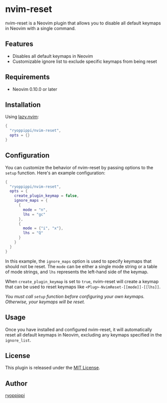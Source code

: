 # nvim-reset

nvim-reset is a Neovim plugin that allows you to disable all default keymaps in Neovim with a single command.

## Features

- Disables all default keymaps in Neovim
- Customizable ignore list to exclude specific keymaps from being reset

## Requirements

- Neovim 0.10.0 or later

## Installation

Using [lazy.nvim](https://github.com/folke/lazy.nvim):

```lua
{
  "ryoppippi/nvim-reset",
  opts = {}
}
```

## Configuration

You can customize the behavior of nvim-reset by passing options to the `setup` function. Here's an example configuration:

```lua
{
  "ryoppippi/nvim-reset",
  opts = {
    create_plugin_keymap = false,
    ignore_maps = {
      {
        mode = "n",
        lhs = "gc"
      },
      {
        mode = {"i", "x"},
        lhs = "Q"
      }
    }
  }
}
```

In this example, the `ignore_maps` option is used to specify keymaps that should not be reset. The `mode` can be either a single mode string or a table of mode strings, and `lhs` represents the left-hand side of the keymap.

When `create_plugin_keymap` is set to `true`, nvim-reset will create a keymap that can be used to reset keymaps like `<Plug>-NvimReset-[[mode]]-[[lhs]]`.

*You must call `setup` function before configuring your own keymaps. Otherwise, your keymaps will be reset.*

## Usage

Once you have installed and configured nvim-reset, it will automatically reset all default keymaps in Neovim, excluding any keymaps specified in the `ignore_list`.

## License

This plugin is released under the [MIT License](https://opensource.org/licenses/MIT).

## Author

[ryoppippi](https://github.com/ryoppippi)

